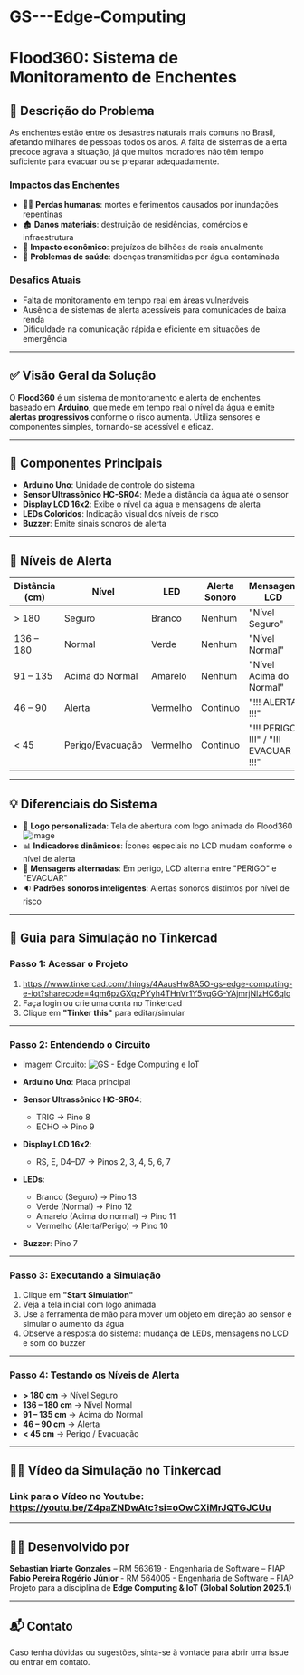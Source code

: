 # GS---Edge-Computing

# Flood360: Sistema de Monitoramento de Enchentes

## 🌊 Descrição do Problema

As enchentes estão entre os desastres naturais mais comuns no Brasil, afetando milhares de pessoas todos os anos. A falta de sistemas de alerta precoce agrava a situação, já que muitos moradores não têm tempo suficiente para evacuar ou se preparar adequadamente.

### Impactos das Enchentes
- 🧍‍♂️ **Perdas humanas**: mortes e ferimentos causados por inundações repentinas  
- 🏚️ **Danos materiais**: destruição de residências, comércios e infraestrutura  
- 💸 **Impacto econômico**: prejuízos de bilhões de reais anualmente  
- 🦠 **Problemas de saúde**: doenças transmitidas por água contaminada  

### Desafios Atuais
- Falta de monitoramento em tempo real em áreas vulneráveis  
- Ausência de sistemas de alerta acessíveis para comunidades de baixa renda  
- Dificuldade na comunicação rápida e eficiente em situações de emergência  

---

## ✅ Visão Geral da Solução

O **Flood360** é um sistema de monitoramento e alerta de enchentes baseado em **Arduino**, que mede em tempo real o nível da água e emite **alertas progressivos** conforme o risco aumenta. Utiliza sensores e componentes simples, tornando-se acessível e eficaz.

---

## 🔧 Componentes Principais

- **Arduino Uno**: Unidade de controle do sistema  
- **Sensor Ultrassônico HC-SR04**: Mede a distância da água até o sensor  
- **Display LCD 16x2**: Exibe o nível da água e mensagens de alerta  
- **LEDs Coloridos**: Indicação visual dos níveis de risco  
- **Buzzer**: Emite sinais sonoros de alerta  

---

## 🚦 Níveis de Alerta

| Distância (cm) | Nível               | LED     | Alerta Sonoro     | Mensagem LCD                     |
|----------------|---------------------|---------|--------------------|----------------------------------|
| > 180          | Seguro              | Branco  | Nenhum             | "Nível Seguro"                   |
| 136 – 180      | Normal              | Verde   | Nenhum             | "Nível Normal"                   |
| 91 – 135       | Acima do Normal     | Amarelo | Nenhum             | "Nível Acima do Normal"          |
| 46 – 90        | Alerta              | Vermelho| Contínuo           | "!!! ALERTA !!!"                 |
| < 45           | Perigo/Evacuação    | Vermelho| Contínuo           | "!!! PERIGO !!!" / "!!! EVACUAR !!!" |

---

## 💡 Diferenciais do Sistema

- 🎨 **Logo personalizada**: Tela de abertura com logo animada do Flood360  ![image](https://github.com/user-attachments/assets/8af0bb0e-db68-47d6-b9d8-dfdece083ca9)
- 📊 **Indicadores dinâmicos**: Ícones especiais no LCD mudam conforme o nível de alerta  
- 🔁 **Mensagens alternadas**: Em perigo, LCD alterna entre "PERIGO" e "EVACUAR"  
- 🔉 **Padrões sonoros inteligentes**: Alertas sonoros distintos por nível de risco  

---

## 🧪 Guia para Simulação no Tinkercad

### Passo 1: Acessar o Projeto
1. https://www.tinkercad.com/things/4AausHw8A5O-gs-edge-computing-e-iot?sharecode=4qm6pzGXqzPYyh4THnVr1Y5vqGG-YAjmrjNlzHC6qlo
2. Faça login ou crie uma conta no Tinkercad  
3. Clique em **"Tinker this"** para editar/simular

---

### Passo 2: Entendendo o Circuito

- Imagem Circuito: ![GS - Edge Computing e IoT](https://github.com/user-attachments/assets/900d8555-bcdb-4fea-ab0c-099d807cbbe9)

- **Arduino Uno**: Placa principal  
- **Sensor Ultrassônico HC-SR04**:  
  - TRIG → Pino 8  
  - ECHO → Pino 9  
- **Display LCD 16x2**:  
  - RS, E, D4–D7 → Pinos 2, 3, 4, 5, 6, 7  
- **LEDs**:  
  - Branco (Seguro) → Pino 13  
  - Verde (Normal) → Pino 12  
  - Amarelo (Acima do normal) → Pino 11  
  - Vermelho (Alerta/Perigo) → Pino 10  
- **Buzzer**: Pino 7  



---

### Passo 3: Executando a Simulação

1. Clique em **"Start Simulation"**  
2. Veja a tela inicial com logo animada  
3. Use a ferramenta de mão para mover um objeto em direção ao sensor e simular o aumento da água  
4. Observe a resposta do sistema: mudança de LEDs, mensagens no LCD e som do buzzer  

---

### Passo 4: Testando os Níveis de Alerta

- **> 180 cm** → Nível Seguro  
- **136 – 180 cm** → Nível Normal  
- **91 – 135 cm** → Acima do Normal  
- **46 – 90 cm** → Alerta  
- **< 45 cm** → Perigo / Evacuação  


---

## 🔴🎥 Vídeo da Simulação no Tinkercad

### Link para o Vídeo no Youtube: https://youtu.be/Z4paZNDwAtc?si=oOwCXiMrJQTGJCUu

---

## 👨‍🔬 Desenvolvido por

**Sebastian Iriarte Gonzales** – RM 563619 - Engenharia de Software – FIAP  
**Fabio Pereira Rogério Júnior** - RM 564005 - Engenharia de Software – FIAP  
Projeto para a disciplina de **Edge Computing & IoT (Global Solution 2025.1)**  

---

## 📬 Contato

Caso tenha dúvidas ou sugestões, sinta-se à vontade para abrir uma issue ou entrar em contato.


